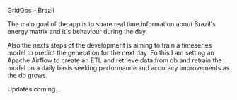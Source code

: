 GridOps - Brazil

The main goal of the app is to share real time information about Brazil's energy matrix and it's behaviour during the day. 

Also the nexts steps of the development is aiming to train a timeseries model to predict the generation for the next day. Fo this I am setting an Apache Airflow to create an ETL and retrieve data from db and retrain the model on a daily basis seeking performance and accuracy improvements as the db grows.

Updates coming...
